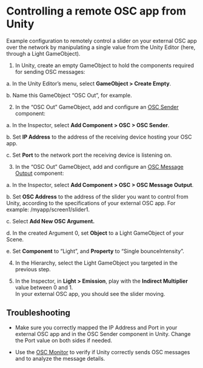 # Controlling a remote OSC app from Unity

Example configuration to remotely control a slider on your external OSC app over the network by manipulating a single value from the Unity Editor (here, through a Light GameObject).

1. In Unity, create an empty GameObject to hold the components required for sending OSC messages:

 a. In the Unity Editor’s menu, select **GameObject \> Create Empty**.

 b. Name this GameObject “OSC Out”, for example.


2. In the “OSC Out” GameObject, add and configure an [OSC Sender](ui-ref.md#osc-sender) component:

 a. In the Inspector, select **Add Component \> OSC \> OSC Sender**.

 b. Set **IP Address** to the address of the receiving device hosting your OSC app.

 c. Set **Port** to the network port the receiving device is listening on.


3. In the “OSC Out” GameObject, add and configure an [OSC Message Output](ui-ref.md#osc-message-output) component:

 a. In the Inspector, select **Add Component \> OSC \> OSC Message Output**.

 b. Set **OSC Address** to the address of the slider you want to control from Unity, according to the specifications of your external OSC app. For example: /myapp/screen1/slider1.

 c. Select **Add New OSC Argument.**

 d. In the created Argument 0, set **Object** to a Light GameObject of your Scene.

 e. Set **Component** to “Light”, and **Property** to “Single bounceIntensity”.


4. In the Hierarchy, select the Light GameObject you targeted in the previous step.


5. In the Inspector, in **Light \> Emission**, play with the **Indirect Multiplier** value between 0 and 1.  
   In your external OSC app, you should see the slider moving.


## Troubleshooting

- Make sure you correctly mapped the IP Address and Port in your external OSC app and in the OSC Sender component in Unity. Change the Port value on both sides if needed.

- Use the [OSC Monitor](ui-ref.md#osc-monitor) to verify if Unity correctly sends OSC messages and to analyze the message details.

